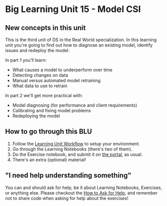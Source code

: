 # Big Learning Unit 15 - Model CSI

## New concepts in this unit

This is the third unit of DS in the Real World specialization. In this learning unit you're going to find out how to diagnose an existing model, identify issues and redeploy the model.

In part 1 you'll learn:

- What causes a model to underperform over time
- Detecting changes on data
- Manual versus automated model retraining
- What data to use to retrain

In part 2 we'll get more practical with:

- Model diagnosing (for performance and client requirements)
- Calibrating and fixing model problems
- Redeploying the model

## How to go through this BLU

1. Follow the [Learning Unit Workflow](https://github.com/LDSSA/batch5-students#learning-unit-workflow) to setup your environment.
1. Go through the Learning Notebooks (there's two of them).
1. Do the Exercise notebook, and submit it on [the portal](https://portal.lisbondatascience.org), as usual.
1. There's an extra (optional) material!

## "I need help understanding something"

You can and should ask for help, be it about Learning Notebooks, Exercises, or anything else. Please checkout the [How to Ask for Help](https://ldssa.github.io/wiki/Starters%20Academy%20(LDSSA)/How-to-ask-for-and-give-help/), and remember not to share code when asking for help about the exercises!

